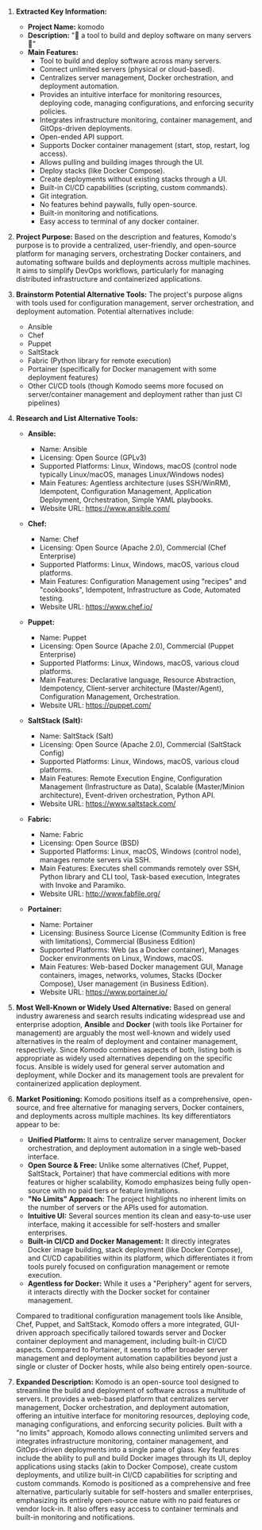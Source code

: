 1.  **Extracted Key Information:**
    *   **Project Name:** komodo
    *   **Description:** "🦎 a tool to build and deploy software on many servers 🦎"
    *   **Main Features:**
        *   Tool to build and deploy software across many servers.
        *   Connect unlimited servers (physical or cloud-based).
        *   Centralizes server management, Docker orchestration, and deployment automation.
        *   Provides an intuitive interface for monitoring resources, deploying code, managing configurations, and enforcing security policies.
        *   Integrates infrastructure monitoring, container management, and GitOps-driven deployments.
        *   Open-ended API support.
        *   Supports Docker container management (start, stop, restart, log access).
        *   Allows pulling and building images through the UI.
        *   Deploy stacks (like Docker Compose).
        *   Create deployments without existing stacks through a UI.
        *   Built-in CI/CD capabilities (scripting, custom commands).
        *   Git integration.
        *   No features behind paywalls, fully open-source.
        *   Built-in monitoring and notifications.
        *   Easy access to terminal of any docker container.

2.  **Project Purpose:**
    Based on the description and features, Komodo's purpose is to provide a centralized, user-friendly, and open-source platform for managing servers, orchestrating Docker containers, and automating software builds and deployments across multiple machines. It aims to simplify DevOps workflows, particularly for managing distributed infrastructure and containerized applications.

3.  **Brainstorm Potential Alternative Tools:**
    The project's purpose aligns with tools used for configuration management, server orchestration, and deployment automation. Potential alternatives include:
    *   Ansible
    *   Chef
    *   Puppet
    *   SaltStack
    *   Fabric (Python library for remote execution)
    *   Portainer (specifically for Docker management with some deployment features)
    *   Other CI/CD tools (though Komodo seems more focused on server/container management and deployment rather than just CI pipelines)

4.  **Research and List Alternative Tools:**

    *   **Ansible:**
        *   Name: Ansible
        *   Licensing: Open Source (GPLv3)
        *   Supported Platforms: Linux, Windows, macOS (control node typically Linux/macOS, manages Linux/Windows nodes)
        *   Main Features: Agentless architecture (uses SSH/WinRM), Idempotent, Configuration Management, Application Deployment, Orchestration, Simple YAML playbooks.
        *   Website URL: https://www.ansible.com/

    *   **Chef:**
        *   Name: Chef
        *   Licensing: Open Source (Apache 2.0), Commercial (Chef Enterprise)
        *   Supported Platforms: Linux, Windows, macOS, various cloud platforms.
        *   Main Features: Configuration Management using "recipes" and "cookbooks", Idempotent, Infrastructure as Code, Automated testing.
        *   Website URL: https://www.chef.io/

    *   **Puppet:**
        *   Name: Puppet
        *   Licensing: Open Source (Apache 2.0), Commercial (Puppet Enterprise)
        *   Supported Platforms: Linux, Windows, macOS, various cloud platforms.
        *   Main Features: Declarative language, Resource Abstraction, Idempotency, Client-server architecture (Master/Agent), Configuration Management, Orchestration.
        *   Website URL: https://puppet.com/

    *   **SaltStack (Salt):**
        *   Name: SaltStack (Salt)
        *   Licensing: Open Source (Apache 2.0), Commercial (SaltStack Config)
        *   Supported Platforms: Linux, Windows, macOS, various cloud platforms.
        *   Main Features: Remote Execution Engine, Configuration Management (Infrastructure as Data), Scalable (Master/Minion architecture), Event-driven orchestration, Python API.
        *   Website URL: https://www.saltstack.com/

    *   **Fabric:**
        *   Name: Fabric
        *   Licensing: Open Source (BSD)
        *   Supported Platforms: Linux, macOS, Windows (control node), manages remote servers via SSH.
        *   Main Features: Executes shell commands remotely over SSH, Python library and CLI tool, Task-based execution, Integrates with Invoke and Paramiko.
        *   Website URL: http://www.fabfile.org/

    *   **Portainer:**
        *   Name: Portainer
        *   Licensing: Business Source License (Community Edition is free with limitations), Commercial (Business Edition)
        *   Supported Platforms: Web (as a Docker container), Manages Docker environments on Linux, Windows, macOS.
        *   Main Features: Web-based Docker management GUI, Manage containers, images, networks, volumes, Stacks (Docker Compose), User management (in Business Edition).
        *   Website URL: https://www.portainer.io/

5.  **Most Well-Known or Widely Used Alternative:**
    Based on general industry awareness and search results indicating widespread use and enterprise adoption, **Ansible** and **Docker** (with tools like Portainer for management) are arguably the most well-known and widely used alternatives in the realm of deployment and container management, respectively. Since Komodo combines aspects of both, listing both is appropriate as widely used alternatives depending on the specific focus. Ansible is widely used for general server automation and deployment, while Docker and its management tools are prevalent for containerized application deployment.

6.  **Market Positioning:**
    Komodo positions itself as a comprehensive, open-source, and free alternative for managing servers, Docker containers, and deployments across multiple machines. Its key differentiators appear to be:
    *   **Unified Platform:** It aims to centralize server management, Docker orchestration, and deployment automation in a single web-based interface.
    *   **Open Source & Free:** Unlike some alternatives (Chef, Puppet, SaltStack, Portainer) that have commercial editions with more features or higher scalability, Komodo emphasizes being fully open-source with no paid tiers or feature limitations.
    *   **"No Limits" Approach:** The project highlights no inherent limits on the number of servers or the APIs used for automation.
    *   **Intuitive UI:** Several sources mention its clean and easy-to-use user interface, making it accessible for self-hosters and smaller enterprises.
    *   **Built-in CI/CD and Docker Management:** It directly integrates Docker image building, stack deployment (like Docker Compose), and CI/CD capabilities within its platform, which differentiates it from tools purely focused on configuration management or remote execution.
    *   **Agentless for Docker:** While it uses a "Periphery" agent for servers, it interacts directly with the Docker socket for container management.

    Compared to traditional configuration management tools like Ansible, Chef, Puppet, and SaltStack, Komodo offers a more integrated, GUI-driven approach specifically tailored towards server and Docker container deployment and management, including built-in CI/CD aspects. Compared to Portainer, it seems to offer broader server management and deployment automation capabilities beyond just a single or cluster of Docker hosts, while also being entirely open-source.

7.  **Expanded Description:**
    Komodo is an open-source tool designed to streamline the build and deployment of software across a multitude of servers. It provides a web-based platform that centralizes server management, Docker orchestration, and deployment automation, offering an intuitive interface for monitoring resources, deploying code, managing configurations, and enforcing security policies. Built with a "no limits" approach, Komodo allows connecting unlimited servers and integrates infrastructure monitoring, container management, and GitOps-driven deployments into a single pane of glass. Key features include the ability to pull and build Docker images through its UI, deploy applications using stacks (akin to Docker Compose), create custom deployments, and utilize built-in CI/CD capabilities for scripting and custom commands. Komodo is positioned as a comprehensive and free alternative, particularly suitable for self-hosters and smaller enterprises, emphasizing its entirely open-source nature with no paid features or vendor lock-in. It also offers easy access to container terminals and built-in monitoring and notifications.